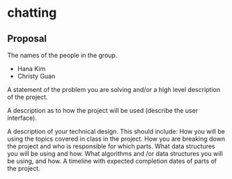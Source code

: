 # chatting

## Proposal


The names of the people in the group.
- Hana Kim
- Christy Guan


A statement of the problem you are solving and/or a high level description of the project.


A description as to how the project will be used (describe the user interface).


A description of your technical design. This should include:
How you will be using the topics covered in class in the project.
How you are breaking down the project and who is responsible for which parts.
What data structures you will be using and how.
What algorithms and /or data structures you will be using, and how.
A timeline with expected completion dates of parts of the project.
